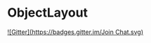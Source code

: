 # ObjectLayout

[![Gitter](https://badges.gitter.im/Join Chat.svg)](https://gitter.im/ObjectLayout/ObjectLayout?utm_source=badge&utm_medium=badge&utm_campaign=pr-badge&utm_content=badge)